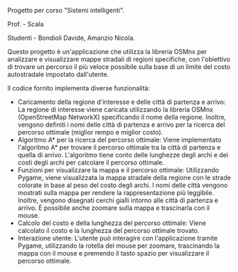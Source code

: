 Progetto per corso "Sistemi intelligenti".

Prof. - Scala

Studenti - Bondioli Davide, Amanzio Nicola.

Questo progetto è un'applicazione che utilizza la libreria OSMnx per analizzare e visualizzare mappe stradali di regioni specifiche,
con l'obiettivo di trovare un percorso il più veloce possibile sulla base di un limite del costo autostradale impostato dall'utente.

Il codice fornito implementa diverse funzionalità:
- Caricamento della regione d'interesse e delle città di partenza e arrivo:
      La regione di interesse viene caricata utilizzando la libreria OSMnx (OpenStreetMap NetworkX) specificando il nome della regione.
      Inoltre, vengono definiti i nomi delle città di partenza e arrivo per la ricerca del percorso ottimale (miglior rempo e miglior costo).
- Algoritmo A* per la ricerca del percorso ottimale:
      Viene implementato l'algoritmo A* per trovare il percorso ottimale tra la città di partenza e quella di arrivo.
      L'algoritmo tiene conto delle lunghezze degli archi e dei costi degli archi per calcolare il percorso ottimale.
- Funzioni per visualizzare la mappa e il percorso ottimale:
      Utilizzando Pygame, viene visualizzata la mappa stradale della regione con le strade colorate in base al peso del costo degli archi.
      I nomi delle città vengono mostrati sulla mappa per rendere la rappresentazione più leggibile.
      Inoltre, vengono disegnati cerchi gialli intorno alle città di partenza e arrivo.
      È possibile anche zoomare sulla mappa e trascinarla con il mouse.
- Calcolo del costo e della lunghezza del percorso ottimale:
      Viene calcolato il costo e la lunghezza del percorso ottimale trovato.
- Interazione utente:
      L'utente può interagire con l'applicazione tramite Pygame, utilizzando la rotella del mouse per zoomare,
      trascinando la mappa con il mouse e premendo il tasto spazio per visualizzare il percorso ottimale.
  
